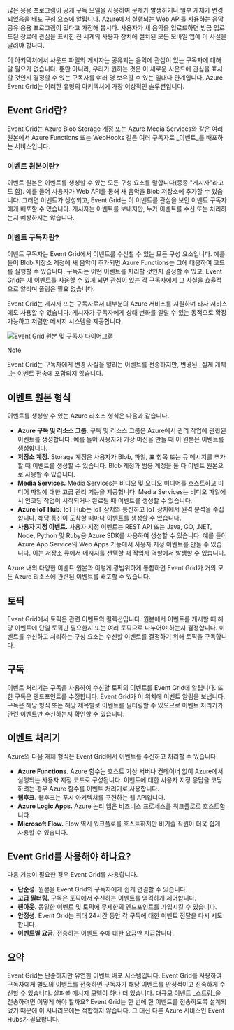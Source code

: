 많은 응용 프로그램이 공개 구독 모델을 사용하여 문제가 발생하거나 일부 개체가 변경되었음을 배포 구성 요소에 알립니다. Azure에서 실행되는 Web API를 사용하는 음악 공유 응용 프로그램이 있다고 가정해 봅시다. 사용자가 새 음악을 업로드하면 방금 업로드된 장르에 관심을 표시한 전 세계의 사용자 장치에 설치된 모든 모바일 앱에 이 사실을 알려야 합니다.

이 아키텍처에서 사운드 파일의 게시자는 공유되는 음악에 관심이 있는 구독자에 대해 알 필요가 없습니다. 뿐만 아니라, 우리가 원하는 것은 이 새로운 사운드에 관심을 표시할 것인지 결정할 수 있는 구독자를 여러 명 보유할 수 있는 일대다 관계입니다. Azure Event Grid는 이러한 유형의 아키텍처에 가장 이상적인 솔루션입니다.

## <a name="what-is-event-grid"></a>Event Grid란?
Event Grid는 Azure Blob Storage 계정 또는 Azure Media Services와 같은 여러 원본에서 Azure Functions 또는 WebHooks 같은 여러 구독자로 _이벤트_를 배포하는 서비스입니다.

### <a name="what-is-an-event-source"></a>이벤트 원본이란?
이벤트 원본은 이벤트를 생성할 수 있는 모든 구성 요소를 말합니다(종종 "게시자"라고도 함). 예를 들어 사용자가 Web API를 통해 새 음악을 Blob 저장소에 추가할 수 있습니다. 그러면 이벤트가 생성되고, Event Grid는 이 이벤트를 관심을 보인 이벤트 구독자에게 배포할 수 있습니다. 게시자는 이벤트를 보내지만, 누가 이벤트를 수신 또는 처리하는지 예상하지는 않습니다.

### <a name="what-is-an-event-subscriber"></a>이벤트 구독자란?
이벤트 구독자는 Event Grid에서 이벤트를 수신할 수 있는 모든 구성 요소입니다. 예를 들어 Blob 저장소 계정에 새 음악이 추가되면 Azure Functions는 그에 대응하여 코드를 실행할 수 있습니다. 구독자는 어떤 이벤트를 처리할 것인지 결정할 수 있고, Event Grid는 새 이벤트를 사용할 수 있게 되면 관심이 있는 각 구독자에게 그 사실을 효율적으로 알리며 폴링은 필요 없습니다.

Event Grid는 게시자 또는 구독자로서 대부분의 Azure 서비스를 지원하며 타사 서비스에도 사용할 수 있습니다. 게시자가 구독자에게 상태 변화를 알릴 수 있는 동적으로 확장 가능하고 저렴한 메시지 시스템을 제공합니다.

![Event Grid 원본 및 구독자 다이어그램](../images/6-event-grid.png)

> [!NOTE]
> Event Grid는 구독자에게 변경 사실을 알리는 이벤트를 전송하지만, 변경된 _실제 개체_는 이벤트 전송에 포함되지 않습니다.

## <a name="types-of-event-sources"></a>이벤트 원본 형식
이벤트를 생성할 수 있는 Azure 리소스 형식은 다음과 같습니다.

- **Azure 구독 및 리소스 그룹.** 구독 및 리소스 그룹은 Azure에서 관리 작업에 관련된 이벤트를 생성합니다. 예를 들어 사용자가 가상 머신을 만들 때 이 원본은 이벤트를 생성합니다.
- **저장소 계정.** Storage 계정은 사용자가 Blob, 파일, 표 항목 또는 큐 메시지를 추가할 때 이벤트를 생성할 수 있습니다. Blob 계정과 범용 계정을 둘 다 이벤트 원본으로 사용할 수 있습니다.
- **Media Services.** Media Services는 비디오 및 오디오 미디어를 호스트하고 미디어 파일에 대한 고급 관리 기능을 제공합니다. Media Services는 비디오 파일에서 인코딩 작업이 시작되거나 완료될 때 이벤트를 생성할 수 있습니다.
- **Azure IoT Hub.** IoT Hub는 IoT 장치와 통신하고 IoT 장치에서 원격 분석을 수집합니다. 해당 통신이 도착할 때마다 이벤트를 생성할 수 있습니다.
- **사용자 지정 이벤트.** 사용자 지정 이벤트는 REST API 또는 Java, GO, .NET, Node, Python 및 Ruby용 Azure SDK를 사용하여 생성할 수 있습니다. 예를 들어 Azure App Service의 Web Apps 기능에서 사용자 지정 이벤트를 만들 수 있습니다. 이는 저장소 큐에서 메시지를 선택할 때 작업자 역할에서 발생할 수 있습니다.

Azure 내의 다양한 이벤트 원본과 이렇게 광범위하게 통합하면 Event Grid가 거의 모든 Azure 리소스에 관련된 이벤트를 배포할 수 있습니다.

## <a name="topics"></a>토픽
Event Grid에서 토픽은 관련 이벤트의 컬렉션입니다. 원본에서 이벤트를 게시할 때 해당 이벤트에 단일 토픽만 필요한지 또는 여러 토픽으로 나누어야 하는지 결정합니다. 이벤트를 수신하고 처리하는 구성 요소는 수신할 이벤트를 결정하기 위해 토픽을 구독합니다.

## <a name="subscriptions"></a>구독
이벤트 처리기는 구독을 사용하여 수신할 토픽의 이벤트를 Event Grid에 알립니다. 또한 구독은 엔드포인트를 수정합니다. Event Grid가 이 위치에 이벤트 알림을 보냅니다. 구독은 해당 형식 또는 해당 제목별로 이벤트를 필터링할 수 있으므로 이벤트 처리기가 관련 이벤트만 수신하는지 확인할 수 있습니다.

## <a name="event-handlers"></a>이벤트 처리기
Azure의 다음 개체 형식은 Event Grid에서 이벤트를 수신하고 처리할 수 있습니다.

- **Azure Functions.** Azure 함수는 호스트 가상 서버나 컨테이너 없이 Azure에서 실행되는 사용자 지정 코드로 구성됩니다. 이벤트에 대한 사용자 지정 응답을 코딩하려는 경우 Azure 함수를 이벤트 처리기로 사용합니다.
- **웹후크.** 웹후크는 푸시 아키텍처를 구현하는 웹 API입니다.
- **Azure Logic Apps.** Azure 논리 앱은 비즈니스 프로세스를 워크플로로 호스트합니다.
- **Microsoft Flow.** Flow 역시 워크플로를 호스트하지만 비기술 직원이 더욱 쉽게 사용할 수 있습니다.

## <a name="should-you-use-event-grid"></a>Event Grid를 사용해야 하나요?
다음 기능이 필요한 경우 Event Grid를 사용합니다.

- **단순성.** 원본을 Event Grid의 구독자에게 쉽게 연결할 수 있습니다.
- **고급 필터링.** 구독은 토픽에서 수신하는 이벤트를 엄격하게 제어합니다.
- **팬아웃.** 동일한 이벤트 및 토픽에 무제한의 엔드포인트를 가입시킬 수 있습니다.
- **안정성.** Event Grid는 최대 24시간 동안 각 구독에 대한 이벤트 전달을 다시 시도합니다.
- **이벤트별 요금.** 전송하는 이벤트 수에 대한 요금만 지급합니다.

## <a name="summary"></a>요약
Event Grid는 단순하지만 유연한 이벤트 배포 시스템입니다. Event Grid를 사용하여 구독자에게 별도의 이벤트를 전송하면 구독자가 해당 이벤트를 안정적이고 신속하게 수신할 수 있습니다. 살펴볼 메시지 모델이 하나 더 있습니다. 대규모 이벤트 _스트림_을 전송하려면 어떻게 해야 할까요? Event Grid는 한 번에 한 이벤트를 전송하도록 설계되었기 때문에 이 시나리오에는 적합하지 않습니다. 그 대신 다른 Azure 서비스인 Event Hubs가 필요합니다.